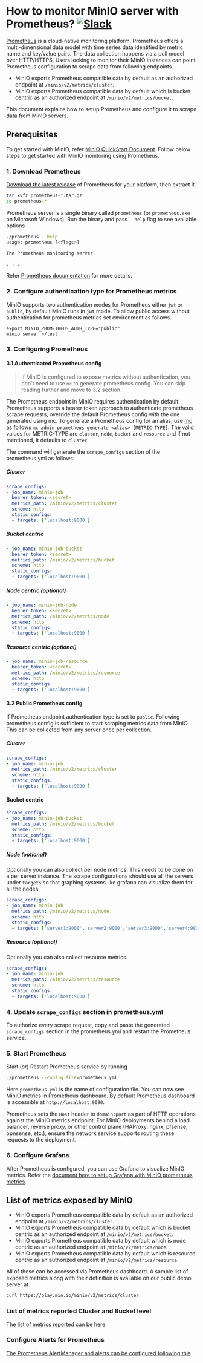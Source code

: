 # How to monitor MinIO server with Prometheus? [![Slack](https://slack.min.io/slack?type=svg)](https://slack.min.io)

[Prometheus](https://prometheus.io) is a cloud-native monitoring platform. Prometheus offers a multi-dimensional data model with time series data identified by metric name and key/value pairs. The data collection happens via a pull model over HTTP/HTTPS. Users looking to monitor their MinIO instances can point Prometheus configuration to scrape data from following endpoints. 

- MinIO exports Prometheus compatible data by default as an authorized endpoint at `/minio/v2/metrics/cluster`. 
- MinIO exports Prometheus compatible data by default which is bucket centric as an authorized endpoint at `/minio/v2/metrics/bucket`.

This document explains how to setup Prometheus and configure it to scrape data from MinIO servers.

## Prerequisites

To get started with MinIO, refer [MinIO QuickStart Document](https://docs.min.io/community/minio-object-store/operations/deployments/baremetal-deploy-minio-on-redhat-linux.html).
Follow below steps to get started with MinIO monitoring using Prometheus.

### 1. Download Prometheus

[Download the latest release](https://prometheus.io/download) of Prometheus for your platform, then extract it

```sh
tar xvfz prometheus-*.tar.gz
cd prometheus-*
```

Prometheus server is a single binary called `prometheus` (or `prometheus.exe` on Microsoft Windows). Run the binary and pass `--help` flag to see available options

```sh
./prometheus --help
usage: prometheus [<flags>]

The Prometheus monitoring server

. . .
```

Refer [Prometheus documentation](https://prometheus.io/docs/introduction/first_steps/) for more details.

### 2. Configure authentication type for Prometheus metrics

MinIO supports two authentication modes for Prometheus either `jwt` or `public`, by default MinIO runs in `jwt` mode. To allow public access without authentication for prometheus metrics set environment as follows.

```
export MINIO_PROMETHEUS_AUTH_TYPE="public"
minio server ~/test
```

### 3. Configuring Prometheus

#### 3.1 Authenticated Prometheus config

> If MinIO is configured to expose metrics without authentication, you don't need to use `mc` to generate prometheus config. You can skip reading further and move to 3.2 section.

The Prometheus endpoint in MinIO requires authentication by default. Prometheus supports a bearer token approach to authenticate prometheus scrape requests, override the default Prometheus config with the one generated using mc. To generate a Prometheus config for an alias, use [mc](https://docs.min.io/community/minio-object-store/reference/minio-mc.html#quickstart) as follows `mc admin prometheus generate <alias> [METRIC-TYPE]`. The valid values for METRIC-TYPE are `cluster`, `node`, `bucket` and `resource` and if not mentioned, it defaults to `cluster`.

The command will generate the `scrape_configs` section of the prometheus.yml as follows:

##### Cluster

```yaml
scrape_configs:
- job_name: minio-job
  bearer_token: <secret>
  metrics_path: /minio/v2/metrics/cluster
  scheme: http
  static_configs:
  - targets: ['localhost:9000']
```

##### Bucket centric

```yaml
- job_name: minio-job-bucket
  bearer_token: <secret>
  metrics_path: /minio/v2/metrics/bucket
  scheme: http
  static_configs:
  - targets: ['localhost:9000']
```

##### Node centric (optional)

```yaml
- job_name: minio-job-node
  bearer_token: <secret>
  metrics_path: /minio/v2/metrics/node
  scheme: http
  static_configs:
  - targets: ['localhost:9000']
```

##### Resource centric (optional)

```yaml
- job_name: minio-job-resource
  bearer_token: <secret>
  metrics_path: /minio/v2/metrics/resource
  scheme: http
  static_configs:
  - targets: ['localhost:9000']
```

#### 3.2 Public Prometheus config

If Prometheus endpoint authentication type is set to `public`. Following prometheus config is sufficient to start scraping metrics data from MinIO.
This can be collected from any server once per collection.

##### Cluster

```yaml
scrape_configs:
- job_name: minio-job
  metrics_path: /minio/v2/metrics/cluster
  scheme: http
  static_configs:
  - targets: ['localhost:9000']
```

#### Bucket centric

```yaml
scrape_configs:
- job_name: minio-job-bucket
  metrics_path: /minio/v2/metrics/bucket
  scheme: http
  static_configs:
  - targets: ['localhost:9000']
```

##### Node (optional)

Optionally you can also collect per node metrics. This needs to be done on a per server instance.
The scrape configurations should use all the servers under `targets` so that graphing systems like
grafana can visualize them for all the nodes

```yaml
scrape_configs:
- job_name: minio-job
  metrics_path: /minio/v2/metrics/node
  scheme: http
  static_configs:
  - targets: ['server1:9000','server2:9000','server3:9000','server4:9000']
```

##### Resource (optional)

Optionally you can also collect resource metrics.

```yaml
scrape_configs:
- job_name: minio-job
  metrics_path: /minio/v2/metrics/resource
  scheme: http
  static_configs:
  - targets: ['localhost:9000']
```

### 4. Update `scrape_configs` section in prometheus.yml

To authorize every scrape request, copy and paste the generated `scrape_configs` section in the prometheus.yml and restart the Prometheus service.

### 5. Start Prometheus

Start (or) Restart Prometheus service by running

```sh
./prometheus --config.file=prometheus.yml
```

Here `prometheus.yml` is the name of configuration file. You can now see MinIO metrics in Prometheus dashboard. By default Prometheus dashboard is accessible at `http://localhost:9090`.

Prometheus sets the `Host` header to `domain:port` as part of HTTP operations against the MinIO metrics endpoint. For MinIO deployments behind a load balancer, reverse proxy, or other control plane (HAProxy, nginx, pfsense, opnsense, etc.), ensure the network service supports routing these requests to the deployment.

### 6. Configure Grafana

After Prometheus is configured, you can use Grafana to visualize MinIO metrics. Refer the [document here to setup Grafana with MinIO prometheus metrics](https://github.com/minio/minio/blob/master/docs/metrics/prometheus/grafana/README.md).

## List of metrics exposed by MinIO

- MinIO exports Prometheus compatible data by default as an authorized endpoint at `/minio/v2/metrics/cluster`. 
- MinIO exports Prometheus compatible data by default which is bucket centric as an authorized endpoint at `/minio/v2/metrics/bucket`.
- MinIO exports Prometheus compatible data by default which is node centric as an authorized endpoint at `/minio/v2/metrics/node`.
- MinIO exports Prometheus compatible data by default which is resource centric as an authorized endpoint at `/minio/v2/metrics/resource`.

All of these can be accessed via Prometheus dashboard. A sample list of exposed metrics along with their definition is available on our public demo server at

```sh
curl https://play.min.io/minio/v2/metrics/cluster
```

### List of metrics reported Cluster and Bucket level

[The list of metrics reported can be here](https://github.com/minio/minio/blob/master/docs/metrics/prometheus/list.md)

### Configure Alerts for Prometheus

[The Prometheus AlertManager and alerts can be configured following this](https://github.com/minio/minio/blob/master/docs/metrics/prometheus/alerts.md)
